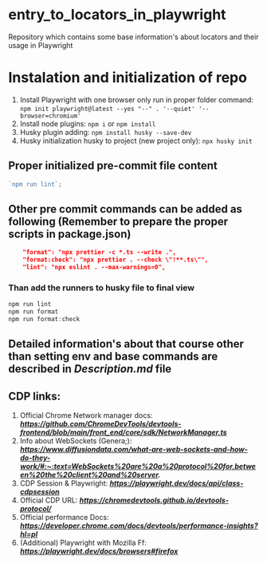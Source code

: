 # entry_to_locators_in_playwright

Repository which contains some base information's about locators and their usage in Playwright

# Instalation and initialization of repo

1. Install Playwright with one browser only run in proper folder command: `npm init playwright@latest --yes "--" . '--quiet' '--browser=chromium'`
2. Install node plugins: `npm i` or `npm install`
3. Husky plugin adding: `npm install husky --save-dev`
4. Husky initialization husky to project (new project only): `npx husky init`

## Proper initialized pre-commit file content

```typescript
`npm run lint`;
```

## Other pre commit commands can be added as following (Remember to prepare the proper scripts in package.json)

```json
    "format": "npx prettier -c *.ts --write .",
    "format:check": "npx prettier . --check \"!**.ts\"",
    "lint": "npx eslint . --max-warnings=0",
```

### Than add the runners to husky file to final view

```typescript
npm run lint
npm run format
npm run format:check
```

## Detailed information's about that course other than setting env and base commands are described in _Description.md_ file


## CDP links:
1. Official Chrome Network manager docs: ***https://github.com/ChromeDevTools/devtools-frontend/blob/main/front_end/core/sdk/NetworkManager.ts***
2. Info about WebSockets (Genera;): ***https://www.diffusiondata.com/what-are-web-sockets-and-how-do-they-work/#:~:text=WebSockets%20are%20a%20protocol%20for,between%20the%20client%20and%20server.***
3. CDP Session & Playwright: ***https://playwright.dev/docs/api/class-cdpsession***
4. Official CDP URL: ***https://chromedevtools.github.io/devtools-protocol/***
5. Official performance Docs: ***https://developer.chrome.com/docs/devtools/performance-insights?hl=pl***
6. (Additional) Playwright with Mozilla Ff: ***https://playwright.dev/docs/browsers#firefox***
